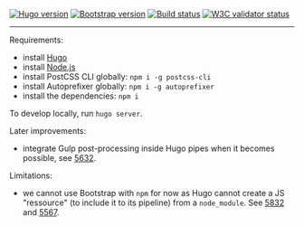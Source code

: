 [![Hugo version](https://img.shields.io/badge/Hugo-0.55.5-blue.svg)](https://gohugo.io/) 
[![Bootstrap version](https://img.shields.io/badge/Bootstrap-4.3.1-blue.svg)](http://getbootstrap.com/) 
[![Build status](https://travis-ci.org/inwardmovement/inwardmovement.github.io.svg)](https://travis-ci.org/inwardmovement/inwardmovement.github.io) 
[![W3C validator status](https://img.shields.io/badge/W3C-check-lightgrey.svg)](https://validator.w3.org/check?uri=https://inwardmovement.github.io/) 

---

Requirements:
- install [Hugo](https://gohugo.io/)
- install [Node.js](https://nodejs.org/en/)
- install PostCSS CLI globally: `npm i -g postcss-cli`
- install Autoprefixer globally: `npm i -g autoprefixer`
- install the dependencies: `npm i`

To develop locally, run `hugo server`.

Later improvements:
- integrate Gulp post-processing inside Hugo pipes when it becomes possible, see [5632](https://github.com/gohugoio/hugo/issues/5632).

Limitations:
- we cannot use Bootstrap with `npm` for now as Hugo cannot create a JS "ressource" (to include it to its pipeline) from a `node_module`. See [5832](https://github.com/gohugoio/hugo/issues/5832) and [5567](https://github.com/gohugoio/hugo/issues/5567).
